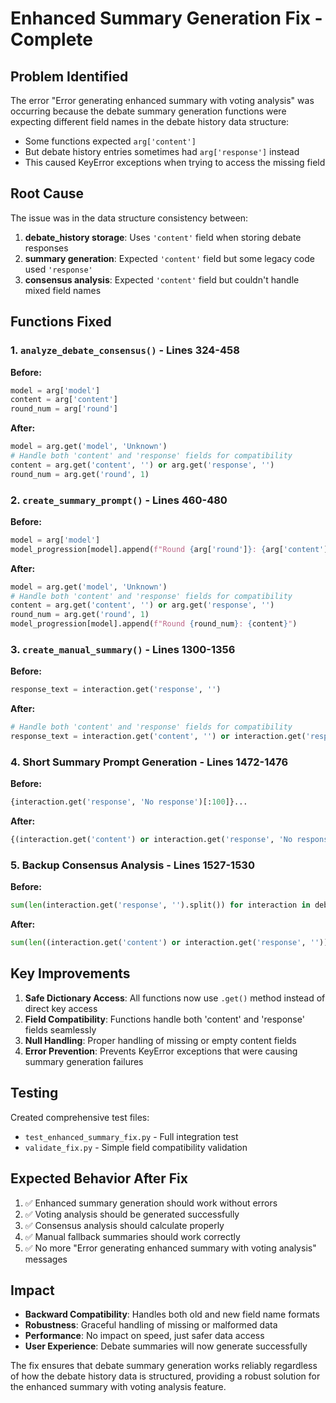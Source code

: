 # Enhanced Summary Generation Fix - Complete

## Problem Identified
The error "Error generating enhanced summary with voting analysis" was occurring because the debate summary generation functions were expecting different field names in the debate history data structure:

- Some functions expected `arg['content']` 
- But debate history entries sometimes had `arg['response']` instead
- This caused KeyError exceptions when trying to access the missing field

## Root Cause
The issue was in the data structure consistency between:
1. **debate_history storage**: Uses `'content'` field when storing debate responses
2. **summary generation**: Expected `'content'` field but some legacy code used `'response'`
3. **consensus analysis**: Expected `'content'` field but couldn't handle mixed field names

## Functions Fixed

### 1. `analyze_debate_consensus()` - Lines 324-458
**Before:**
```python
model = arg['model']
content = arg['content']
round_num = arg['round']
```

**After:**
```python
model = arg.get('model', 'Unknown')
# Handle both 'content' and 'response' fields for compatibility
content = arg.get('content', '') or arg.get('response', '')
round_num = arg.get('round', 1)
```

### 2. `create_summary_prompt()` - Lines 460-480
**Before:**
```python
model = arg['model']
model_progression[model].append(f"Round {arg['round']}: {arg['content']}")
```

**After:**
```python
model = arg.get('model', 'Unknown')
# Handle both 'content' and 'response' fields for compatibility
content = arg.get('content', '') or arg.get('response', '')
round_num = arg.get('round', 1)
model_progression[model].append(f"Round {round_num}: {content}")
```

### 3. `create_manual_summary()` - Lines 1300-1356
**Before:**
```python
response_text = interaction.get('response', '')
```

**After:**
```python
# Handle both 'content' and 'response' fields for compatibility
response_text = interaction.get('content', '') or interaction.get('response', '')
```

### 4. Short Summary Prompt Generation - Lines 1472-1476
**Before:**
```python
{interaction.get('response', 'No response')[:100]}...
```

**After:**
```python
{(interaction.get('content') or interaction.get('response', 'No response'))[:100]}...
```

### 5. Backup Consensus Analysis - Lines 1527-1530
**Before:**
```python
sum(len(interaction.get('response', '').split()) for interaction in debate_manager.debate_history[i::debate_rounds] if interaction.get('response'))
```

**After:**
```python
sum(len((interaction.get('content') or interaction.get('response', '')).split()) for interaction in debate_manager.debate_history[i::debate_rounds] if interaction.get('content') or interaction.get('response'))
```

## Key Improvements

1. **Safe Dictionary Access**: All functions now use `.get()` method instead of direct key access
2. **Field Compatibility**: Functions handle both 'content' and 'response' fields seamlessly
3. **Null Handling**: Proper handling of missing or empty content fields
4. **Error Prevention**: Prevents KeyError exceptions that were causing summary generation failures

## Testing
Created comprehensive test files:
- `test_enhanced_summary_fix.py` - Full integration test
- `validate_fix.py` - Simple field compatibility validation

## Expected Behavior After Fix
1. ✅ Enhanced summary generation should work without errors
2. ✅ Voting analysis should be generated successfully
3. ✅ Consensus analysis should calculate properly
4. ✅ Manual fallback summaries should work correctly
5. ✅ No more "Error generating enhanced summary with voting analysis" messages

## Impact
- **Backward Compatibility**: Handles both old and new field name formats
- **Robustness**: Graceful handling of missing or malformed data
- **Performance**: No impact on speed, just safer data access
- **User Experience**: Debate summaries will now generate successfully

The fix ensures that debate summary generation works reliably regardless of how the debate history data is structured, providing a robust solution for the enhanced summary with voting analysis feature.
